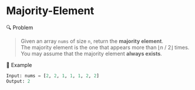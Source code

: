 # Majority-Element


🔍 Problem
> Given an array `nums` of size `n`, return the **majority element**.  
> The majority element is the one that appears more than ⌊n / 2⌋ times.  
> You may assume that the majority element **always exists**.

 🧪 Example
```python
Input: nums = [2, 2, 1, 1, 1, 2, 2]
Output: 2
